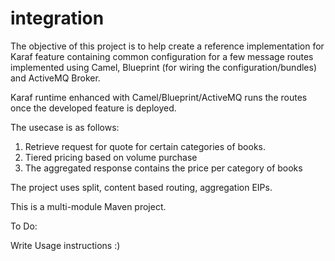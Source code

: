 integration
===========

The objective of this project is to help create a reference implementation for Karaf feature containing common configuration for a few message routes implemented using Camel, Blueprint (for wiring the configuration/bundles) and ActiveMQ Broker.

Karaf runtime enhanced with Camel/Blueprint/ActiveMQ runs the routes once the developed feature is deployed. 

The usecase is as follows:

1. Retrieve request for quote for certain categories of books.
2. Tiered pricing based on volume purchase
3. The aggregated response contains the price per category of books

The project uses split, content based routing, aggregation EIPs.

This is a multi-module Maven project. 

To Do:

Write Usage instructions :) 
